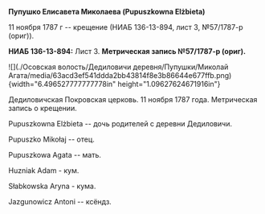 **Пупушко Елисавета Миколаева (Pupuszkowna Elżbieta)**

11 ноября 1787 г -- крещение (НИАБ 136-13-894, лист 3, №57/1787-р
(ориг)).

**НИАБ 136-13-894:** Лист 3. **Метрическая запись №57/1787-р (ориг).**

![](./Осовская волость/Дедиловичи деревня/Пупушки/Миколай Агата/media/63acd3ef541ddda2bb43814f8e3b86644e677ffb.png){width="6.496527777777778in"
height="1.09627624671916in"}

Дедиловичская Покровская церковь. 11 ноября 1787 года. Метрическая
запись о крещении.

Pupuszkowna Elżbieta -- дочь родителей с деревни Дедиловичи.

Pupuszko Mikołaj -- отец.

Pupuszkowa Agata -- мать.

Huzniak Adam - кум.

Słabkowska Aryna - кума.

Jazgunowicz Antoni -- ксёндз.

